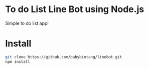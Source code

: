 # To do List Line Bot using Node.js
Simple to do list app!

# Install
```bash
git clone https://github.com/bahybintang/linebot.git
npm install
```
